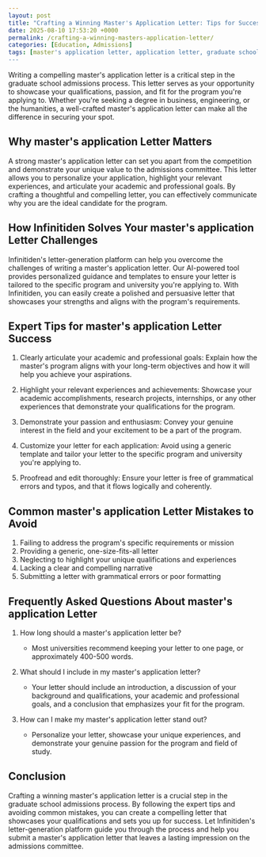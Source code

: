 ```yaml
---
layout: post
title: "Crafting a Winning Master's Application Letter: Tips for Success"
date: 2025-08-10 17:53:20 +0000
permalink: /crafting-a-winning-masters-application-letter/
categories: [Education, Admissions]
tags: [master's application letter, application letter, graduate school]
---
```


Writing a compelling master's application letter is a critical step in the graduate school admissions process. This letter serves as your opportunity to showcase your qualifications, passion, and fit for the program you're applying to. Whether you're seeking a degree in business, engineering, or the humanities, a well-crafted master's application letter can make all the difference in securing your spot.

## Why master's application Letter Matters

A strong master's application letter can set you apart from the competition and demonstrate your unique value to the admissions committee. This letter allows you to personalize your application, highlight your relevant experiences, and articulate your academic and professional goals. By crafting a thoughtful and compelling letter, you can effectively communicate why you are the ideal candidate for the program.

## How Infinitiden Solves Your master's application Letter Challenges

Infinitiden's letter-generation platform can help you overcome the challenges of writing a master's application letter. Our AI-powered tool provides personalized guidance and templates to ensure your letter is tailored to the specific program and university you're applying to. With Infinitiden, you can easily create a polished and persuasive letter that showcases your strengths and aligns with the program's requirements.

## Expert Tips for master's application Letter Success

1. Clearly articulate your academic and professional goals: Explain how the master's program aligns with your long-term objectives and how it will help you achieve your aspirations.

2. Highlight your relevant experiences and achievements: Showcase your academic accomplishments, research projects, internships, or any other experiences that demonstrate your qualifications for the program.

3. Demonstrate your passion and enthusiasm: Convey your genuine interest in the field and your excitement to be a part of the program.

4. Customize your letter for each application: Avoid using a generic template and tailor your letter to the specific program and university you're applying to.

5. Proofread and edit thoroughly: Ensure your letter is free of grammatical errors and typos, and that it flows logically and coherently.

## Common master's application Letter Mistakes to Avoid

1. Failing to address the program's specific requirements or mission
2. Providing a generic, one-size-fits-all letter
3. Neglecting to highlight your unique qualifications and experiences
4. Lacking a clear and compelling narrative
5. Submitting a letter with grammatical errors or poor formatting

## Frequently Asked Questions About master's application Letter

1. How long should a master's application letter be?
   - Most universities recommend keeping your letter to one page, or approximately 400-500 words.

2. What should I include in my master's application letter?
   - Your letter should include an introduction, a discussion of your background and qualifications, your academic and professional goals, and a conclusion that emphasizes your fit for the program.

3. How can I make my master's application letter stand out?
   - Personalize your letter, showcase your unique experiences, and demonstrate your genuine passion for the program and field of study.

## Conclusion

Crafting a winning master's application letter is a crucial step in the graduate school admissions process. By following the expert tips and avoiding common mistakes, you can create a compelling letter that showcases your qualifications and sets you up for success. Let Infinitiden's letter-generation platform guide you through the process and help you submit a master's application letter that leaves a lasting impression on the admissions committee.